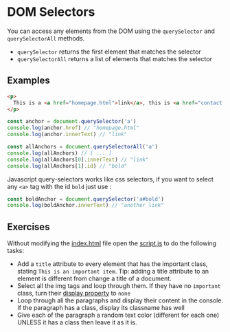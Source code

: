 # DOM Selectors

You can access any elements from the DOM using the `querySelector` and `querySelectorAll` methods.

- `querySelector` returns the first element that matches the selector
- `querySelectorAll` returns a list of elements that matches the selector

## Examples 

```html
<p>
  This is a <a href="homepage.html">link</a>, this is <a href="contact.html" id="bold">another link</a>.
</p>
```

```javascript
const anchor = document.querySelector('a')
console.log(anchor.href) // "homepage.html"
console.log(anchor.innerText) // "link"

const allAnchors = document.querySelectorAll('a')
console.log(allAnchors) // [ ... ]
console.log(allAnchors[0].innerText) // "link"
console.log(allAnchors[1].id) // "bold"
```

Javascript query-selectors works like css selectors, if you want to select any `<a>` tag with the id `bold` just use :
```javascript
const boldAnchor = document.querySelector('a#bold')
console.log(boldAnchor.innerText) // "another link"

```

## Exercises

Without modifying the [index.html](./index.html) file open the [script.js](./script.js) to do the following tasks:
- Add a `title` attribute to every element that has the important class, stating `This is an important item`. Tip: adding a title attribute to an element is different from change a title of a document.
- Select all the img tags and loop through them. If they have no `important` class, turn their [display property](https://developer.mozilla.org/en-US/docs/Web/CSS/display) to `none`
- Loop through all the paragraphs and display their content in the console. If the paragraph has a class, display its classname has well
- Give each of the paragraph a random text color (different for each one) UNLESS it has a class then leave it as it is.